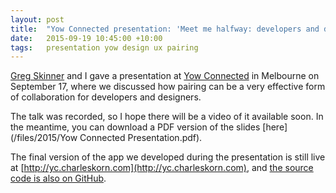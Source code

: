 ```yaml
---
layout: post
title:  "Yow Connected presentation: 'Meet me halfway: developers and designers pairing for the win'"
date:   2015-09-19 10:45:00 +10:00
tags:   presentation yow design ux pairing
---
```


[Greg Skinner](http://gregskinner.wordpress.com) and I gave a presentation at [Yow Connected](http://connected.yowconference.com.au)
in Melbourne on September 17, where we discussed how pairing can be a very effective form of collaboration for developers and designers.

The talk was recorded, so I hope there will be a video of it available soon. In the meantime, you can download a PDF version of the slides
[here](/files/2015/Yow Connected Presentation.pdf).

The final version of the app we developed during the presentation is still live at
[http://yc.charleskorn.com](http://yc.charleskorn.com), and
[the source code is also on GitHub](https://github.com/charleskorn/yow-connected-2015).


